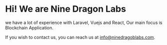 <h1>Hi! We are Nine Dragon Labs </h1>

we have a lot of experience with Laravel, Vuejs and React, Our main focus is Blockchain Application.

If you wish to contact us, you can reach us at info@ninedragoblabs.com.

